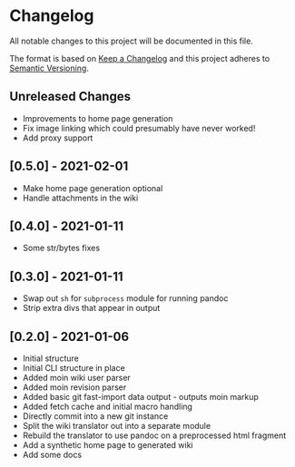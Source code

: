 # Changelog
All notable changes to this project will be documented in this file.

The format is based on [Keep a Changelog](http://keepachangelog.com/en/1.0.0/)
and this project adheres to [Semantic Versioning](http://semver.org/spec/v2.0.0.html).

Unreleased Changes
------------------

<!-- insertion marker -->
- Improvements to home page generation
- Fix image linking which could presumably have never worked!
- Add proxy support

[0.5.0] - 2021-02-01
--------------------
- Make home page generation optional
- Handle attachments in the wiki

[0.4.0] - 2021-01-11
--------------------
- Some str/bytes fixes

[0.3.0] - 2021-01-11
--------------------
- Swap out `sh` for `subprocess` module for running pandoc
- Strip extra divs that appear in output

[0.2.0] - 2021-01-06
--------------------
- Initial structure
- Initial CLI structure in place
- Added moin wiki user parser
- Added moin revision parser
- Added basic git fast-import data output - outputs moin markup
- Added fetch cache and initial macro handling
- Directly commit into a new git instance
- Split the wiki translator out into a separate module
- Rebuild the translator to use pandoc on a preprocessed html fragment
- Add a synthetic home page to generated wiki
- Add some docs
